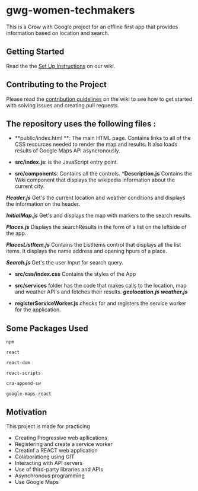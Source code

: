 # gwg-women-techmakers
This is a Grow with Google project for an offline first app that provides information based on location and search.

## Getting Started
Read the the [Set Up Instructions](https://github.com/gwg-women/gwg-women-techmakers/wiki/Set-Up-Instructions) on our wiki.

## Contributing to the Project
Please read the [contribution guidelines](https://github.com/gwg-women/gwg-women-techmakers/wiki/Contribution-Guidelines) on the wiki to see how to get started with solving issues and creating pull requests.


## The repository uses the following files :

* **public/index.html **: The main HTML page. Contains links to all of the CSS resources needed to render the map and results. It also loads results of  Google Maps API asyncronously.

* **src/index.js**: is the JavaScript entry point.

* **src/components**: Contains all the controls.
***Description.js**
Contains the Wiki component that displays the wikipedia information about the current city.

***Header.js***
Get's the current location and weather conditions and displays the information on the header.

***InitialMap.js***
Get's and displays the map with markers to the search results.

***Places.js***
Displays the searchResults in the form of a list on the leftside of the app.

***PlacesListItem.js***
Contains the ListItems control that displays all the list items. It displays the name address and opening hpurs of a place.

***Search.js***
Get's the user Input for search query.

* **src/css/index.css**
Contains the styles of the App

* **src/services** folder has the code that makes calls to the location, map and weather API's and fetches their results.
***geolocation.js***
***weather.js***

* **registerServiceWorker.js** checks for and registers the service worker for the application.

## Some Packages Used ##
    npm

    react

    react-dom

    react-scripts

    cra-append-sw

    google-maps-react


## Motivation

This project is made for practicing
* Creating Progressive web apllications
* Registering and create a service worker
* Creatinf a REACT web application
* Colaborationg using GIT
* Interacting with API servers
* Use of third-party libraries and APIs
* Asynchronous programming
* Use Google Maps